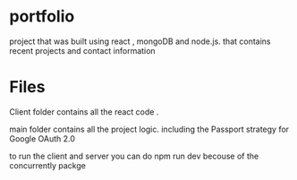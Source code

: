 # portfolio

project that was built using react , mongoDB and node.js. that contains recent projects and contact information 


# Files

Client folder contains all the react code .  

main folder contains all the project logic. including the Passport strategy for Google OAuth 2.0

to run the client and server you can do npm run dev becouse of the concurrently packge 
